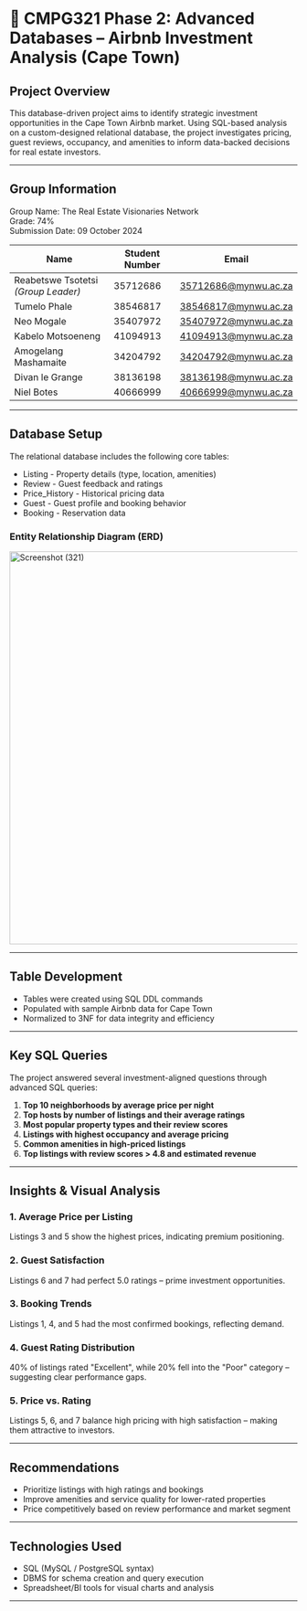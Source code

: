 # 🏡 CMPG321 Phase 2: Advanced Databases – Airbnb Investment Analysis (Cape Town)

##  Project Overview  
This database-driven project aims to identify strategic investment opportunities in the Cape Town Airbnb market. Using SQL-based analysis on a custom-designed relational database, the project investigates pricing, guest reviews, occupancy, and amenities to inform data-backed decisions for real estate investors.

---

##  Group Information  
Group Name: The Real Estate Visionaries Network  
Grade: 74%  
Submission Date: 09 October 2024

| Name | Student Number | Email |
|------|----------------|-------|
| Reabetswe Tsotetsi *(Group Leader)* | 35712686 | 35712686@mynwu.ac.za |
| Tumelo Phale | 38546817 | 38546817@mynwu.ac.za |
| Neo Mogale | 35407972 | 35407972@mynwu.ac.za |
| Kabelo Motsoeneng | 41094913 | 41094913@mynwu.ac.za |
| Amogelang Mashamaite | 34204792 | 34204792@mynwu.ac.za |
| Divan le Grange | 38136198 | 38136198@mynwu.ac.za |
| Niel Botes | 40666999 | 40666999@mynwu.ac.za |

---

## Database Setup  
The relational database includes the following core tables:
- Listing - Property details (type, location, amenities)
- Review - Guest feedback and ratings
- Price_History - Historical pricing data
- Guest - Guest profile and booking behavior
- Booking - Reservation data

### Entity Relationship Diagram (ERD)  
<img width="872" height="688" alt="Screenshot (321)" src="https://github.com/user-attachments/assets/2e4ab629-f5a7-4c00-b3d3-f7800f078317" />


---

## Table Development  
- Tables were created using SQL DDL commands  
- Populated with sample Airbnb data for Cape Town  
- Normalized to 3NF for data integrity and efficiency

---

## Key SQL Queries  
The project answered several investment-aligned questions through advanced SQL queries:
1. **Top 10 neighborhoods by average price per night**
2. **Top hosts by number of listings and their average ratings**
3. **Most popular property types and their review scores**
4. **Listings with highest occupancy and average pricing**
5. **Common amenities in high-priced listings**
6. **Top listings with review scores > 4.8 and estimated revenue**

---

## Insights & Visual Analysis  

###  1. Average Price per Listing  
Listings 3 and 5 show the highest prices, indicating premium positioning.

###  2. Guest Satisfaction  
Listings 6 and 7 had perfect 5.0 ratings – prime investment opportunities.

###  3. Booking Trends  
Listings 1, 4, and 5 had the most confirmed bookings, reflecting demand.

###  4. Guest Rating Distribution  
40% of listings rated "Excellent", while 20% fell into the "Poor" category – suggesting clear performance gaps.

###  5. Price vs. Rating  
Listings 5, 6, and 7 balance high pricing with high satisfaction – making them attractive to investors.

---

## Recommendations  
- Prioritize listings with high ratings and bookings
- Improve amenities and service quality for lower-rated properties 
- Price competitively based on review performance and market segment

---

##  Technologies Used  
- SQL (MySQL / PostgreSQL syntax)  
- DBMS for schema creation and query execution  
- Spreadsheet/BI tools for visual charts and analysis  

---

